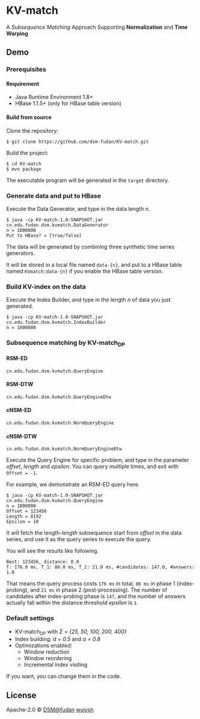 # KV-match
A *Subsequence Matching* Approach Supporting **Normalization** and **Time Warping**

## Demo
### Prerequisites
#### Requirement
* Java Runtime Environment 1.8+
* HBase 1.1.5+ (only for HBase table version)

#### Build from source
Clone the repository:
```
$ git clone https://github.com/dsm-fudan/KV-match.git
```
Build the project:
```
$ cd KV-match
$ mvn package
```
The executable program will be generated in the `target` directory.

### Generate data and put to HBase
Execute the Data Generator, and type in the data length *n*.
```
$ java -cp KV-match-1.0-SNAPSHOT.jar cn.edu.fudan.dsm.kvmatch.DataGenerator
n = 1000000
Put to HBase? = [true/false]
```
The data will be generated by combining three synthetic time series generators.

It will be stored in a local file named `data-{n}`, and put to a HBase table named `KVmatch:data-{n}` if you enable the HBase table version.

### Build KV-index on the data
Execute the Index Builder, and type in the length *n* of data you just generated.
```
$ java -cp KV-match-1.0-SNAPSHOT.jar cn.edu.fudan.dsm.kvmatch.IndexBuilder
n = 1000000
```

### Subsequence matching by KV-match<sub>DP</sub>

#### RSM-ED

`cn.edu.fudan.dsm.kvmatch.QueryEngine`

#### RSM-DTW

`cn.edu.fudan.dsm.kvmatch.QueryEngineDtw`

#### cNSM-ED

`cn.edu.fudan.dsm.kvmatch.NormQueryEngine`

#### cNSM-DTW

`cn.edu.fudan.dsm.kvmatch.NormQueryEngineDtw`

Execute the Query Engine for specific problem, and type in the parameter *offset*, *length* and *epsilon*. You can query multiple times, and exit with `Offset = -1`.

For example, we demonstrate an RSM-ED query here.

```
$ java -cp KV-match-1.0-SNAPSHOT.jar cn.edu.fudan.dsm.kvmatch.QueryEngine
n = 1000000
Offset = 123456
Length = 8192
Epsilon = 10
```
It will fetch the length-*length* subsequence start from *offset* in the data series, and use it as the query series to execute the query.

You will see the results like following.
```
Best: 123456, distance: 0.0
T: 176.0 ms, T_1: 86.0 ms, T_2: 21.0 ms, #candidates: 147.0, #answers: 1.0
```
That means the query process costs `176 ms` in total, `86 ms` in phase 1 (index-probing), and `21 ms` in phase 2 (post-processing).
The number of candidates after index-probing phase is `147`, and the number of answers actually fall within the distance threshold *epsilon* is `1`.

### Default settings
* KV-match<sub>DP</sub> with *Σ = {25, 50, 100, 200, 400}*
* Index building: *d = 0.5* and *α = 0.8*
* Optimizations enabled: 
  * Window reduction
  * Window reordering
  * Incremental index visiting

If you want, you can change them in the code.

## License
Apache-2.0 © [DSM@fudan](https://github.com/dsm-fudan) [wujysh](https://github.com/wujysh)
